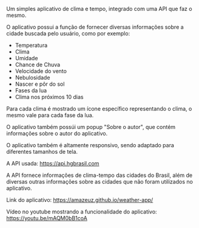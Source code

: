 Um simples aplicativo de clima e tempo, integrado com uma API que faz o mesmo.

O aplicativo possui a função de fornecer diversas informações sobre a cidade buscada pelo usuário, como por exemplo:

- Temperatura
- Clima
- Umidade
- Chance de Chuva
- Velocidade do vento
- Nebulosidade
- Nascer e pôr do sol
- Fases da lua
- Clima nos próximos 10 dias

Para cada clima é mostrado um ícone específico representando o clima, o mesmo vale para cada fase da lua.

O aplicativo também possúi um popup "Sobre o autor", que contém informações sobre o autor do aplicativo.

O aplicativo também é altamente responsivo, sendo adaptado para diferentes tamanhos de tela.

A API usada: https://api.hgbrasil.com 

A API fornece informações de clima-tempo das cidades do Brasil, 
além de diversas outras informações sobre as cidades que não foram utilizados no aplicativo.

Link do aplicativo:
https://amazeuz.github.io/weather-app/

Vídeo no youtube mostrando a funcionalidade do aplicativo:
https://youtu.be/mAQM0bB1coA
